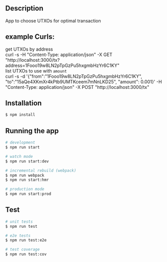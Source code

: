 
## Description
App to choose UTXOs for optimal transaction

## example Curls: 

get UTXOs by address  
curl -s -H "Content-Type: application/json" -X GET "http://localhost:3000/tx?address=1Fooo19w8LN2pTpGzPu5hxgmbHzYr6C1KY"  
list UTXOs to use with `amount`  
curl -s -d '{"from":"1Fooo19w8LN2pTpGzPu5hxgmbHzYr6C1KY", "to":"15aQe4XKmXr4kPtb9UMTKceem7mNnLKD25", "amount": 0.001}' -H "Content-Type: application/json" -X POST "http://localhost:3000/tx"  

## Installation

```bash
$ npm install
```

## Running the app

```bash
# development
$ npm run start

# watch mode
$ npm run start:dev

# incremental rebuild (webpack)
$ npm run webpack
$ npm run start:hmr

# production mode
$ npm run start:prod
```

## Test

```bash
# unit tests
$ npm run test

# e2e tests
$ npm run test:e2e

# test coverage
$ npm run test:cov
```
